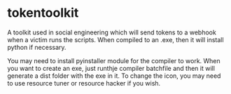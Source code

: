 # tokentoolkit
A toolkit used in social engineering which will send tokens to a webhook when a victim runs the scripts. When compiled to an .exe, then it will install python if necessary.

You may need to install pyinstaller module for the compiler to work. When you want to create an exe, just runthje compiler batchfile and then it will generate a dist folder with the exe in it. To change the icon, you may need to use resource tuner or resource hacker if you wish.

